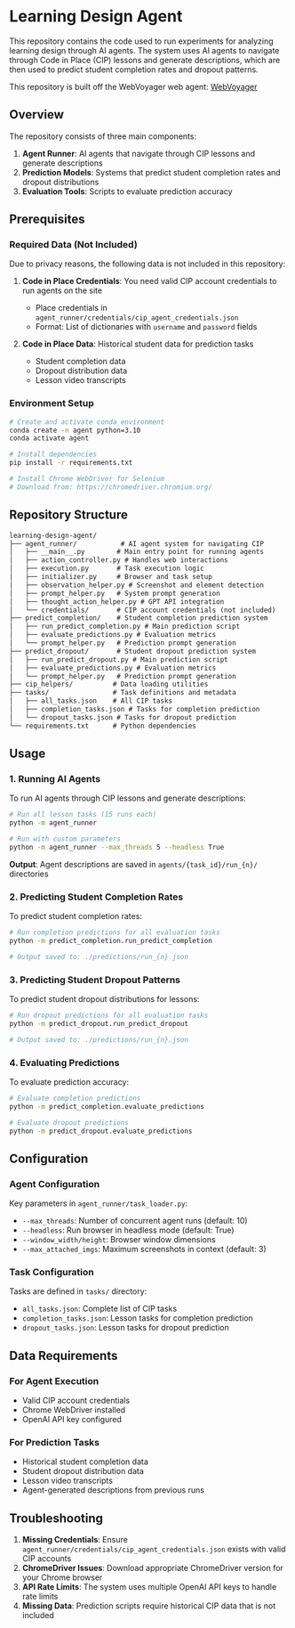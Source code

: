 # Learning Design Agent

This repository contains the code used to run experiments for analyzing learning design through AI agents. The system uses AI agents to navigate through Code in Place (CIP) lessons and generate descriptions, which are then used to predict student completion rates and dropout patterns.

This repository is built off the WebVoyager web agent: [WebVoyager](https://github.com/MinorJerry/WebVoyager.git)

## Overview

The repository consists of three main components:
1. **Agent Runner**: AI agents that navigate through CIP lessons and generate descriptions
2. **Prediction Models**: Systems that predict student completion rates and dropout distributions
3. **Evaluation Tools**: Scripts to evaluate prediction accuracy

## Prerequisites

### Required Data (Not Included)
Due to privacy reasons, the following data is not included in this repository:

1. **Code in Place Credentials**: You need valid CIP account credentials to run agents on the site
   - Place credentials in `agent_runner/credentials/cip_agent_credentials.json`
   - Format: List of dictionaries with `username` and `password` fields

2. **Code in Place Data**: Historical student data for prediction tasks
   - Student completion data
   - Dropout distribution data
   - Lesson video transcripts

### Environment Setup

```bash
# Create and activate conda environment
conda create -n agent python=3.10
conda activate agent

# Install dependencies
pip install -r requirements.txt

# Install Chrome WebDriver for Selenium
# Download from: https://chromedriver.chromium.org/
```

## Repository Structure

```markdown
learning-design-agent/
├── agent_runner/           # AI agent system for navigating CIP
│   ├── __main__.py        # Main entry point for running agents
│   ├── action_controller.py # Handles web interactions
│   ├── execution.py       # Task execution logic
│   ├── initializer.py     # Browser and task setup
│   ├── observation_helper.py # Screenshot and element detection
│   ├── prompt_helper.py   # System prompt generation
│   ├── thought_action_helper.py # GPT API integration
│   └── credentials/       # CIP account credentials (not included)
├── predict_completion/    # Student completion prediction system
│   ├── run_predict_completion.py # Main prediction script
│   ├── evaluate_predictions.py # Evaluation metrics
│   └── prompt_helper.py   # Prediction prompt generation
├── predict_dropout/       # Student dropout prediction system
│   ├── run_predict_dropout.py # Main prediction script
│   ├── evaluate_predictions.py # Evaluation metrics
│   └── prompt_helper.py   # Prediction prompt generation
├── cip_helpers/          # Data loading utilities
├── tasks/                # Task definitions and metadata
│   ├── all_tasks.json    # All CIP tasks
│   ├── completion_tasks.json # Tasks for completion prediction
│   └── dropout_tasks.json # Tasks for dropout prediction
└── requirements.txt      # Python dependencies
```

## Usage

### 1. Running AI Agents

To run AI agents through CIP lessons and generate descriptions:

```bash
# Run all lesson tasks (15 runs each)
python -m agent_runner

# Run with custom parameters
python -m agent_runner --max_threads 5 --headless True
```

**Output**: Agent descriptions are saved in `agents/{task_id}/run_{n}/` directories

### 2. Predicting Student Completion Rates

To predict student completion rates:

```bash
# Run completion predictions for all evaluation tasks
python -m predict_completion.run_predict_completion

# Output saved to: ./predictions/run_{n}.json
```

### 3. Predicting Student Dropout Patterns

To predict student dropout distributions for lessons:

```bash
# Run dropout predictions for all evaluation tasks
python -m predict_dropout.run_predict_dropout

# Output saved to: ./predictions/run_{n}.json
```

### 4. Evaluating Predictions

To evaluate prediction accuracy:

```bash
# Evaluate completion predictions
python -m predict_completion.evaluate_predictions

# Evaluate dropout predictions  
python -m predict_dropout.evaluate_predictions
```

## Configuration

### Agent Configuration

Key parameters in `agent_runner/task_loader.py`:
- `--max_threads`: Number of concurrent agent runs (default: 10)
- `--headless`: Run browser in headless mode (default: True)
- `--window_width/height`: Browser window dimensions
- `--max_attached_imgs`: Maximum screenshots in context (default: 3)

### Task Configuration

Tasks are defined in `tasks/` directory:
- `all_tasks.json`: Complete list of CIP tasks
- `completion_tasks.json`: Lesson tasks for completion prediction
- `dropout_tasks.json`: Lesson tasks for dropout prediction

## Data Requirements

### For Agent Execution
- Valid CIP account credentials
- Chrome WebDriver installed
- OpenAI API key configured

### For Prediction Tasks
- Historical student completion data
- Student dropout distribution data
- Lesson video transcripts
- Agent-generated descriptions from previous runs

## Troubleshooting

1. **Missing Credentials**: Ensure `agent_runner/credentials/cip_agent_credentials.json` exists with valid CIP accounts
2. **ChromeDriver Issues**: Download appropriate ChromeDriver version for your Chrome browser
3. **API Rate Limits**: The system uses multiple OpenAI API keys to handle rate limits
4. **Missing Data**: Prediction scripts require historical CIP data that is not included
